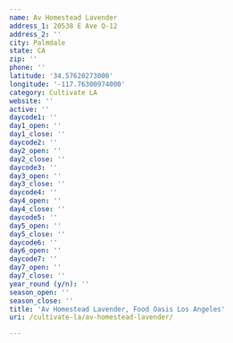 ```yaml
---
name: Av Homestead Lavender
address_1: 20538 E Ave Q-12
address_2: ''
city: Palmdale
state: CA
zip: ''
phone: ''
latitude: '34.57620273000'
longitude: '-117.76300974000'
category: Cultivate LA
website: ''
active: ''
daycode1: ''
day1_open: ''
day1_close: ''
daycode2: ''
day2_open: ''
day2_close: ''
daycode3: ''
day3_open: ''
day3_close: ''
daycode4: ''
day4_open: ''
day4_close: ''
daycode5: ''
day5_open: ''
day5_close: ''
daycode6: ''
day6_open: ''
daycode7: ''
day7_open: ''
day7_close: ''
year_round (y/n): ''
season_open: ''
season_close: ''
title: 'Av Homestead Lavender, Food Oasis Los Angeles'
uri: /cultivate-la/av-homestead-lavender/

---
```

